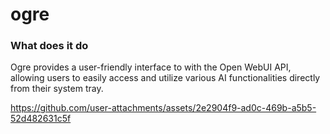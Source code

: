 # ogre

### What does it do
Ogre provides a user-friendly interface to with the Open WebUI API, allowing users to easily access and utilize various AI functionalities directly from their system tray.



https://github.com/user-attachments/assets/2e2904f9-ad0c-469b-a5b5-52d482631c5f

